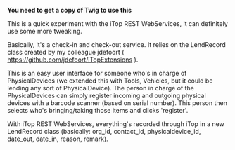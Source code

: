 
**You need to get a copy of Twig to use this**

This is a quick experiment with the iTop REST WebServices, it can definitely use some more tweaking.

Basically, it's a check-in and check-out service. 
It relies on the LendRecord class created by my colleague jdefoort ( https://github.com/jdefoort/iTopExtensions ).

This is an easy user interface for someone who's in charge of PhysicalDevices (we extended this with Tools, Vehicles, but it could be lending any sort of PhysicalDevice).
The person in charge of the PhysicalDevices can simply register incoming and outgoing physical devices with a barcode scanner (based on serial number). 
This person then selects who's bringing/taking those items and clicks 'register'.

With iTop REST WebServices, everything's recorded through iTop in a new LendRecord class (basically: org_id, contact_id, physicaldevice_id, date_out, date_in, reason, remark).

